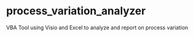 # process_variation_analyzer
VBA Tool using Visio and Excel to analyze and report on process variation
